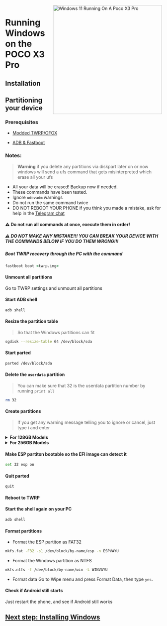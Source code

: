<img align="right" src="https://github.com/wormstest/src_vayu_windows/blob/main/2Poco X3 Pro Windows.png" width="350" alt="Windows 11 Running On A Poco X3 Pro">


# Running Windows on the POCO X3 Pro

## Installation

## Partitioning your device

### Prerequisites

- [Modded TWRP/OFOX](../../../../releases/Recoveries)

- [ADB & Fastboot](https://developer.android.com/studio/releases/platform-tools)

### Notes:
> **Warning** if you delete any partitions via diskpart later on or now windows will send a ufs command that gets misinterpreted which erase all your ufs
- All your data will be erased! Backup now if needed.
- These commands have been tested.
- Ignore `udevadm` warnings
- Do not run the same command twice
- DO NOT REBOOT YOUR PHONE if you think you made a mistake, ask for help in the [Telegram chat](https://t.me/winonvayu)

#### ⚠️ Do not run all commands at once, execute them in order!

##### ⚠️ DO NOT MAKE ANY MISTAKE!!! YOU CAN BREAK YOUR DEVICE WITH THE COMMANDS BELOW IF YOU DO THEM WRONG!!!

##### Boot TWRP recovery through the PC with the command
```cmd
fastboot boot <twrp.img>
```

#### Unmount all partitions
Go to TWRP settings and unmount all partitions

#### Start ADB shell
```cmd
adb shell
```

#### Resize the partition table
> So that the Windows partitions can fit
```sh
sgdisk --resize-table 64 /dev/block/sda
```

#### Start parted
```sh
parted /dev/block/sda
```


#### Delete the `userdata` partition
> You can make sure that 32 is the userdata partition number by running
>  `print all`
```sh
rm 32
```

#### Create partitions
> If you get any warning message telling you to ignore or cancel, just type i and enter

<details>
<summary><b><strong>For 128GB Models</strong></b></summary>



- Create Android's data partition
```sh
mkpart userdata ext4 11.8GB 68.6GB
```

- Create the main partition where Windows will be installed to
```sh
mkpart win ntfs 68.6GB 126.6GB
```

- Create the ESP partition (stores Windows bootloader data and EFI files)
```sh
mkpart esp fat32 126.6GB 127GB 
```
  </summary>
</details>

<details>
<summary><b><strong>For 256GB Models</strong></b></summary>
- Create Android's data partition
```sh
mkpart userdata ext4 11.8GB 134.6GB
```

- Create the main partition where Windows will be installed to
```sh
mkpart win ntfs 134.6GB 254.6GB
```

- Create the ESP partition (stores Windows bootloader data and EFI files)
```sh
mkpart esp fat32 254.6GB 255GB
```
  </summary>
</details>

#### Make ESP partiton bootable so the EFI image can detect it
```sh
set 32 esp on
```

#### Quit parted
```sh
quit
```

#### Reboot to TWRP

#### Start the shell again on your PC
```cmd
adb shell
```

#### Format partitions
-  Format the ESP partiton as FAT32
```sh
mkfs.fat -F32 -s1 /dev/block/by-name/esp -n ESPVAYU
```

-  Format the Windows partition as NTFS
```sh
mkfs.ntfs -f /dev/block/by-name/win -L WINVAYU
```

- Format data
Go to Wipe menu and press Format Data, 
then type `yes`.

#### Check if Android still starts
Just restart the phone, and see if Android still works


## [Next step: Installing Windows](/guide/English/2-install-en.md)
